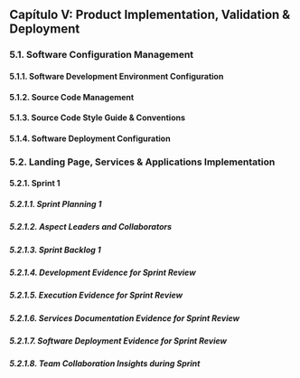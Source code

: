<h2 id="productImplementation">Capítulo V: Product Implementation, Validation & Deployment</h2>

<h3 id="softwareConfig">5.1. Software Configuration Management</h3>
<h4 id="softwareDevelopment">5.1.1. Software Development Environment Configuration</h4>
<h4 id="sourceCodeManagement">5.1.2. Source Code Management</h4>
<h4 id="sourceCodeStyleGuide">5.1.3. Source Code Style Guide & Conventions</h4>
<h4 id="softwareDeploymentConfig">5.1.4. Software Deployment Configuration</h4>

<h3 id="landingPageImplementation">5.2. Landing Page, Services & Applications Implementation</h3>
<h4 id="sprint1">5.2.1. Sprint 1</h4>
<h5 id="sprintPlanning1">5.2.1.1. Sprint Planning 1</h5>
<h5 id="aspectLeaders1">5.2.1.2. Aspect Leaders and Collaborators</h5>
<h5 id="sprintBacklog1">5.2.1.3. Sprint Backlog 1</h5>
<h5 id="developmentEvidence1">5.2.1.4. Development Evidence for Sprint Review</h5>
<h5 id="executionEvidence1">5.2.1.5. Execution Evidence for Sprint Review</h5>
<h5 id="servicesDocumentation1">5.2.1.6. Services Documentation Evidence for Sprint Review</h5>
<h5 id="deploymentEvidence1">5.2.1.7. Software Deployment Evidence for Sprint Review</h5>
<h5 id="teamCollaborationInsights1">5.2.1.8. Team Collaboration Insights during Sprint</h5>
